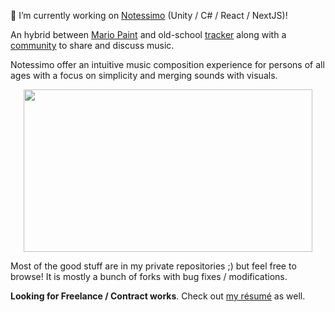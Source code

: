 🔭 I’m currently working on [Notessimo](https://notessimo.net) (Unity / C# / React / NextJS)!

An hybrid between [Mario Paint](https://en.wikipedia.org/wiki/Mario_Paint) and old-school [tracker](https://en.wikipedia.org/wiki/Music_tracker) along with a [community](https://community.notessimo.net) to share and discuss music.

Notessimo offer an intuitive music composition experience for persons of all ages with a focus on simplicity and merging sounds with visuals.
<p align="center">
  <img width="462" height="260" src="https://user-images.githubusercontent.com/77518/197408874-b4f1c515-e894-42df-b66e-e2f9b7acbf23.gif">
</p>

Most of the good stuff are in my private repositories ;) but feel free to browse! It is mostly a bunch of forks with bug fixes / modifications. 

**Looking for Freelance / Contract works**. Check out [my résumé](https://jd.boiv.in/resume/) as well.
